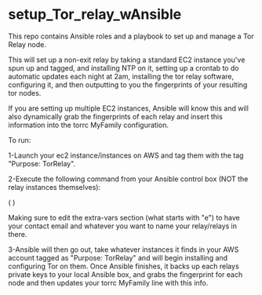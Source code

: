 # setup_Tor_relay_wAnsible

This repo contains Ansible roles and a playbook to set up and manage a Tor Relay node.

This will set up a non-exit relay by taking a standard EC2 instance you've spun up and tagged, and installing NTP on it, setting up a crontab to do automatic updates each night at 2am, installing the tor relay software, configuring it, and then outputting to you the fingerprints of your resulting tor nodes. 

If you are setting up multiple EC2 instances, Ansible will know this and will also dynamically grab the fingerprints of each relay and insert this information into the torrc MyFamily configuration.

To run:

1-Launch your ec2 instance/instances on AWS and tag them with the tag "Purpose: TorRelay". 

2-Execute the following command from your Ansible control box (NOT the relay instances themselves):

(  )

Making sure to edit the extra-vars section (what starts with "e") to have your contact email and whatever you want to name your relay/relays in there.

3-Ansible will then go out, take whatever instances it finds in your AWS account tagged as "Purpose: TorRelay" and will begin installing and configuring Tor on them. Once Ansible finishes, it backs up each relays private keys to your local Ansible box, and grabs the fingerprint for each node and then updates your torrc MyFamily line with this info.
